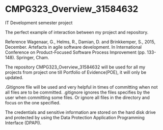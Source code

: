 # CMPG323_Overview_31584632
IT Development semester project

The perfect example of interaction between my project and repository.



Reference
	Wagenaar, G., Helms, R., Damian, D. and Brinkkemper, S., 2015, December. Artefacts in agile 	software development. In International Conference on Product-Focused Software Process 	Improvement (pp. 133-148). Springer, Cham.


The repository CMPG323_Overview_31584632 will be used for all my projects from project one till Portfolio of Evidence(POE),
it will only be updated.

.Gitignore file will be used and very helpful in times of committing when not all files are to be committed. .gitignore ignores the files specifies by the user when committing some files. Or ignore all files in the directory and focus on the one specified.

The credentials and sensitive information are stored on the hard disk drive and protected by using the Data Protection Application Programming Interface (DPAPI).
